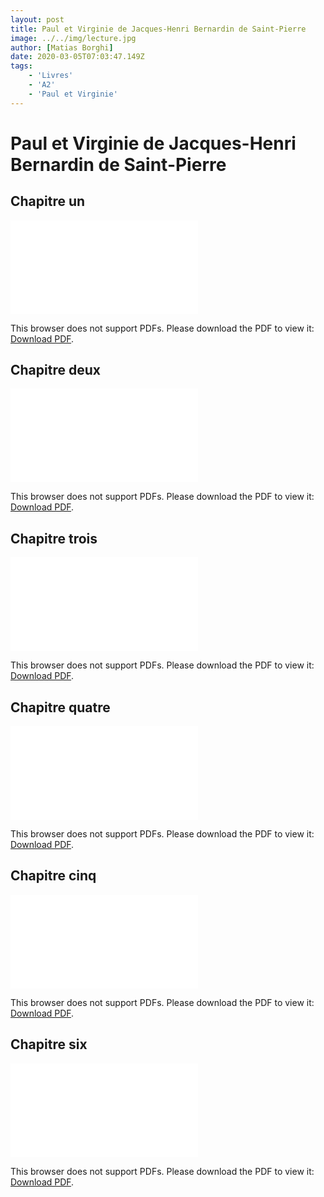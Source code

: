 ```yaml
---
layout: post
title: Paul et Virginie de Jacques-Henri Bernardin de Saint-Pierre
image: ../../img/lecture.jpg
author: [Matias Borghi]
date: 2020-03-05T07:03:47.149Z
tags: 
    - 'Livres'
    - 'A2'
    - 'Paul et Virginie'
---
```


# Paul et Virginie de Jacques-Henri Bernardin de Saint-Pierre

## Chapitre un

<object data="./chapitre_un.pdf" type="application/pdf" width="700px" height="700px">
    <embed src="./chapitre_un.pdf">
        <p>This browser does not support PDFs. Please download the PDF to view it: <a href="./chapitre_un.pdf">Download PDF</a>.</p>
    </embed>
</object>

## Chapitre deux

<object data="./chapitre_deux.pdf" type="application/pdf" width="700px" height="700px">
    <embed src="./chapitre_deux.pdf">
        <p>This browser does not support PDFs. Please download the PDF to view it: <a href="./chapitre_deux.pdf">Download PDF</a>.</p>
    </embed>
</object>

## Chapitre trois

<object data="./chapitre_trois.pdf" type="application/pdf" width="700px" height="700px">
    <embed src="./chapitre_trois.pdf">
        <p>This browser does not support PDFs. Please download the PDF to view it: <a href="./chapitre_trois.pdf">Download PDF</a>.</p>
    </embed>
</object>

## Chapitre quatre

<object data="./chapitre_quatre.pdf" type="application/pdf" width="700px" height="700px">
    <embed src="./chapitre_quatre.pdf">
        <p>This browser does not support PDFs. Please download the PDF to view it: <a href="./chapitre_quatre.pdf">Download PDF</a>.</p>
    </embed>
</object>

## Chapitre cinq

<object data="./chapitre_cinq.pdf" type="application/pdf" width="700px" height="700px">
    <embed src="./chapitre_cinq.pdf">
        <p>This browser does not support PDFs. Please download the PDF to view it: <a href="./chapitre_cinq.pdf">Download PDF</a>.</p>
    </embed>
</object>

## Chapitre six

<object data="./chapitre_six.pdf" type="application/pdf" width="700px" height="700px">
    <embed src="./chapitre_six.pdf">
        <p>This browser does not support PDFs. Please download the PDF to view it: <a href="./chapitre_six.pdf">Download PDF</a>.</p>
    </embed>
</object>
